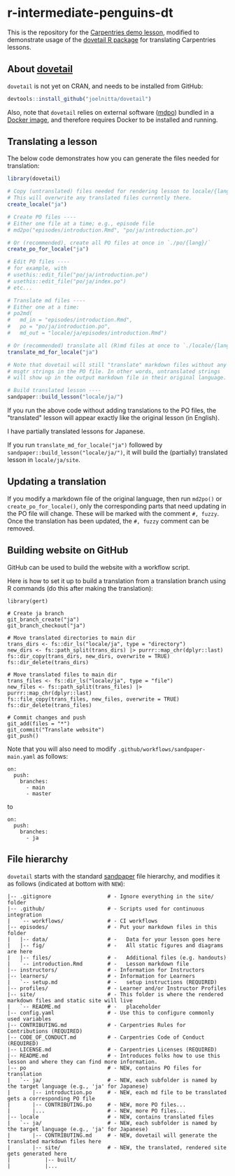 # r-intermediate-penguins-dt

This is the repository for the [Carpentries demo lesson](https://carpentries.github.io/sandpaper-docs/introduction.html), modified to demonstrate usage of the [dovetail R package](https://github.com/joelnitta/dovetail) for translating Carpentries lessons.

## About [dovetail](https://github.com/joelnitta/dovetail)

`dovetail` is not yet on CRAN, and needs to be installed from GitHub:

```r
devtools::install_github("joelnitta/dovetail")
```

Also, note that `dovetail` relies on external software ([mdpo](https://github.com/mondeja/mdpo)) bundled in a [Docker image](https://hub.docker.com/r/joelnitta/mdpo), 
and therefore requires Docker to be installed and running.

## Translating a lesson

The below code demonstrates how you can generate the files needed for translation:

```r
library(dovetail)

# Copy (untranslated) files needed for rendering lesson to locale/{lang}/
# This will overwrite any translated files currently there.
create_locale("ja")

# Create PO files ----
# Either one file at a time; e.g., episode file
# md2po("episodes/introduction.Rmd", "po/ja/introduction.po")

# Or (recommended), create all PO files at once in `./po/{lang}/`
create_po_for_locale("ja")

# Edit PO files ----
# for example, with
# usethis::edit_file("po/ja/introduction.po")
# usethis::edit_file("po/ja/index.po")
# etc...

# Translate md files ----
# Either one at a time:
# po2md(
#   md_in = "episodes/introduction.Rmd",
#   po = "po/ja/introduction.po",
#   md_out = "locale/ja/episodes/introduction.Rmd")

# Or (recommended) translate all (R)md files at once to `./locale/{lang}/`
translate_md_for_locale("ja")

# Note that dovetail will still "translate" markdown files without any
# msgtr strings in the PO file. In other words, untranslated strings
# will show up in the output markdown file in their original language.

# Build translated lesson ----
sandpaper::build_lesson("locale/ja/")
```

If you run the above code without adding translations to the PO files, the 
"translated" lesson will appear exactly like the original lesson (in English).

I have partially translated lessons for Japanese.

If you run `translate_md_for_locale("ja")` followed by `sandpaper::build_lesson("locale/ja/")`, it will build the (partially) translated
lesson in `locale/ja/site`.

## Updating a translation

If you modify a markdown file of the original language, then run `md2po()` or `create_po_for_locale()`, only the corresponding parts that need updating in the PO file will change.
These will be marked with the comment `#, fuzzy`.
Once the translation has been updated, the `#, fuzzy` comment can be removed.

## Building website on GitHub

GitHub can be used to build the website with a workflow script.

Here is how to set it up to build a translation from a translation branch using R commands (do this after making the translation):

```
library(gert)

# Create ja branch
git_branch_create("ja")
git_branch_checkout("ja")

# Move translated directories to main dir
trans_dirs <- fs::dir_ls("locale/ja", type = "directory")
new_dirs <- fs::path_split(trans_dirs) |> purrr::map_chr(dplyr::last)
fs::dir_copy(trans_dirs, new_dirs, overwrite = TRUE)
fs::dir_delete(trans_dirs)

# Move translated files to main dir
trans_files <- fs::dir_ls("locale/ja", type = "file")
new_files <- fs::path_split(trans_files) |> purrr::map_chr(dplyr::last)
fs::file_copy(trans_files, new_files, overwrite = TRUE)
fs::dir_delete(trans_files)

# Commit changes and push
git_add(files = "*")
git_commit("Translate website")
git_push()
```

Note that you will also need to modify `.github/workflows/sandpaper-main.yaml` as follows:

```
on:
  push:
    branches:
      - main
      - master
```

to

```
on:
  push:
    branches:
      - ja
```

## File hierarchy

`dovetail` starts with the standard [sandpaper](https://carpentries.github.io/sandpaper/index.html)
file hierarchy, and modifies it as follows (indicated at bottom with `NEW`):

```
|-- .gitignore                  # - Ignore everything in the site/ folder
|-- .github/                    # - Scripts used for continuous integration
|   `-- workflows/              # - CI workflows
|-- episodes/                   # - Put your markdown files in this folder
|   |-- data/                   # -   Data for your lesson goes here
|   |-- fig/                    # -   All static figures and diagrams are here
|   |-- files/                  # -   Additional files (e.g. handouts) 
|   `-- introduction.Rmd        # -   Lesson markdown file
|-- instructors/                # - Information for Instructors
|-- learners/                   # - Information for Learners
|   `-- setup.md                # -   setup instructions (REQUIRED)
|-- profiles/                   # - Learner and/or Instructor Profiles
|-- site/                       # - This folder is where the rendered markdown files and static site will live
|   `-- README.md               # -   placeholder
|-- config.yaml                 # - Use this to configure commonly used variables
|-- CONTRIBUTING.md             # - Carpentries Rules for Contributions (REQUIRED)
|-- CODE_OF_CONDUCT.md          # - Carpentries Code of Conduct (REQUIRED)
|-- LICENSE.md                  # - Carpentries Licenses (REQUIRED)
|-- README.md                   # - Introduces folks how to use this lesson and where they can find more information.
|-- po                          # - NEW, contains PO files for translation
|   `-- ja/                     # - NEW, each subfolder is named by the target language (e.g., 'ja' for Japanese)
|       |-- introduction.po     # - NEW, each md file to be translated gets a corresponding PO file
|       |-- CONTRIBUTING.po     # - NEW, more PO files...
|       |...                    # - NEW, more PO files...
|-- locale                      # - NEW, contains translated files
|   `-- ja/                     # - NEW, each subfolder is named by the target language (e.g., 'ja' for Japanese)
|       |-- CONTRIBUTING.md     # - NEW, dovetail will generate the translated markdown files here
|       |-- site/               # - NEW, the translated, rendered site gets generated here
|           |-- built/          
|           |...               
```